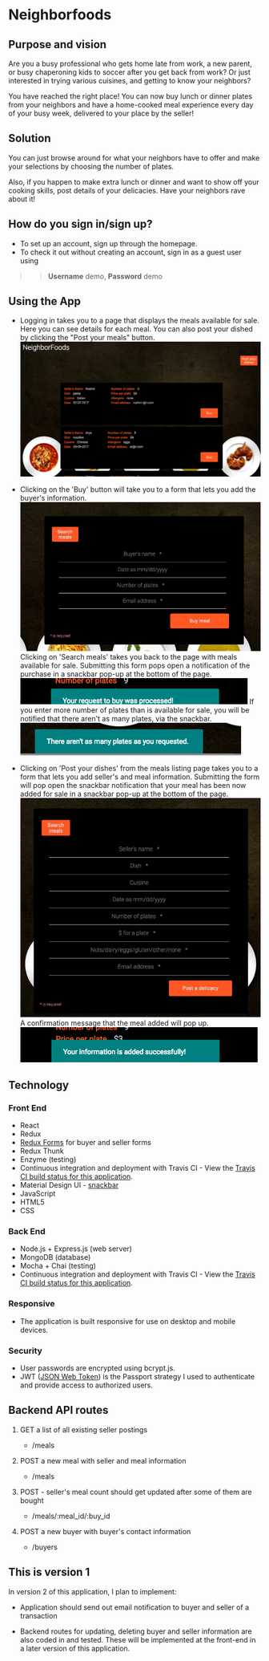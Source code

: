 # Neighborfoods

## Purpose and vision
Are you a busy professional who gets home late from work, a new parent, or busy chaperoning kids to soccer after you get back from work?
Or just interested in trying various cuisines, and getting to know your neighbors?

You have reached the right place! You can now buy lunch or dinner plates from your neighbors and have a home-cooked meal experience every day of your busy week, delivered to your place by the seller!

## Solution
You can just browse around for what your neighbors have to offer and make your selections by choosing the number of plates.

Also, if you happen to make extra lunch or dinner and want to show off your cooking skills, post details of your delicacies. Have your neighbors rave about it!


## How do you sign in/sign up?
* To set up an account, sign up through the homepage.
* To check it out without creating an account, sign in as a guest user using
>> __Username__ demo, __Password__ demo


## Using the App
* Logging in takes you to a page that displays the meals available for sale. Here you can see details for each meal. You can also post your dished by clicking the "Post your meals" button.
![mealslist](https://github.com/roshnikutty/neighborFoods-react-front-end/blob/master/readme_images/meal_listing.png)


* Clicking on the 'Buy' button will take you to a form that lets you add the buyer's information.
![buyerform](https://github.com/roshnikutty/neighborFoods-react-front-end/blob/master/readme_images/buyer_form.png)
Clicking on 'Search meals' takes you back to the page with meals available for sale.
Submitting this form pops open a notification of the purchase in a snackbar pop-up at the bottom of the page.
![buyconfirmation](https://github.com/roshnikutty/neighborFoods-react-front-end/blob/master/readme_images/confirm_buy.png)
If you enter more number of plates than is available for sale, you will be notified that there aren't as many plates, via the snackbar.
![buyerror](https://github.com/roshnikutty/neighborFoods-react-front-end/blob/master/readme_images/warning_message_buy.png)

* Clicking on 'Post your dishes' from the meals listing page takes you to a form that lets you add seller's and meal information.
Submitting the form will pop open the snackbar notification that your meal has been now added for sale in a snackbar pop-up at the bottom of the page.
![sellerform](https://github.com/roshnikutty/neighborFoods-react-front-end/blob/master/readme_images/seller_form.png)
A confirmation message that the meal added will pop up.
![mealadded](https://github.com/roshnikutty/neighborFoods-react-front-end/blob/master/readme_images/meal_added_confirmation.png)

<h2>Technology</h2>
<h3>Front End</h3>
<ul>
  <li>React</li>
  <li>Redux</li>
  <li><a href="https://redux-form.com/7.0.4/" target="blank">Redux Forms</a> for buyer and seller forms</li>
  <li>Redux Thunk</li>
  <li>Enzyme (testing)</li>
  <li>Continuous integration and deployment with Travis CI - View the <a href = "https://travis-ci.org/roshnikutty/neighborFoods-react-front-end" target="blank">Travis CI build status for this application</a>.</li>
  <li>Material Design UI - <a href="https://material.io/guidelines/components/snackbars-toasts.html" target="blank">snackbar</a></li>
  <li>JavaScript</li>
  <li>HTML5</li>
  <li>CSS</li>
</ul>
<h3>Back End</h3>
<ul>
  <li>Node.js + Express.js (web server)</li>
  <li>MongoDB (database)</li>
  <li>Mocha + Chai (testing)</li>
  <li>Continuous integration and deployment with Travis CI - View the <a href = "https://travis-ci.org/roshnikutty/neighborFoods-api" target="blank">Travis CI build status for this application</a>.</li>
</ul>
<h3>Responsive</h3>
<ul>
  <li>The application is built responsive for use on desktop and mobile devices.</li>
</ul>

<h3>Security</h3>
<ul>
  <li>User passwords are encrypted using bcrypt.js.</li>
  <li>
  JWT (<a href = "https://www.npmjs.com/package/passport-jwt"  target="blank">JSON Web Token</a>) is the Passport strategy I used to authenticate and provide access to authorized users.</li>
</ul>

## Backend API routes
1. GET a list of all existing seller postings
    * /meals

2. POST a new meal with seller and meal information
    * /meals

3. POST - seller's meal count should get updated after some of them are bought
    * /meals/:meal_id/:buy_id

4. POST a new buyer with buyer's contact information
    * /buyers

## This is version 1
In version 2 of this application, I plan to implement:
* Application should send out email notification to buyer and  seller of a transaction

* Backend routes for updating, deleting buyer and seller information are also coded in and tested. These will be implemented at the front-end in a later version of this application.   